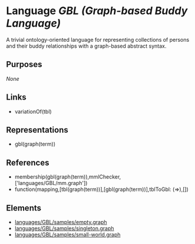 # Language _GBL (Graph-based Buddy Language)_
A trivial ontology-oriented language for representing collections of persons and their buddy relationships with a graph-based abstract syntax.

## Purposes
_None_

## Links
* variationOf(tbl)

## Representations
* gbl(graph(term))

## References
* membership(gbl(graph(term)),mmlChecker,['languages/GBL/mm.graph'])
* function(mapping,[tbl(graph(term))],[gbl(graph(term))],tblToGbl: (=>),[])

## Elements
* [languages/GBL/samples/empty.graph](../../languages/GBL/samples/empty.graph)
* [languages/GBL/samples/singleton.graph](../../languages/GBL/samples/singleton.graph)
* [languages/GBL/samples/small-world.graph](../../languages/GBL/samples/small-world.graph)
